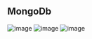 ## MongoDb

![image](https://user-images.githubusercontent.com/81648493/209083570-54df6dd0-42b2-44e7-9608-153f767c31ee.png)
![image](https://user-images.githubusercontent.com/81648493/209083596-53181b25-91ab-4fe8-a651-424486babe01.png)
![image](https://user-images.githubusercontent.com/81648493/209083612-5a1630b5-a0b2-4b00-bd91-1aad1d920d51.png)
